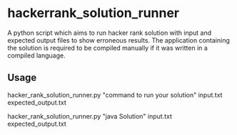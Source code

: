 # hackerrank_solution_runner
A python script which aims to run hacker rank solution with input and expected output files to show erroneous results. The application containing the solution is required to be compiled manually if it was written in a compiled language.

## Usage
hacker_rank_solution_runner.py "command to run your solution" input.txt expected_output.txt

hacker_rank_solution_runner.py "java Solution" input.txt expected_output.txt
